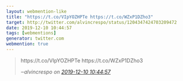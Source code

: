 ```yaml
---
layout: webmention-like
title: "https://t.co/VIpYOZHPTe https://t.co/WZxP1DZho3"
target: http://twitter.com/alvincrespo/status/1204347424703209472
date: 2019-12-10 10:44:57
tags: [webmentions]
generator: twitter.com
webmention: true
---
```


<blockquote class="external-citation">
  <p>
    https://t.co/VIpYOZHPTe https://t.co/WZxP1DZho3
  </p>
  <cite>‒<span class="p-author p-name">alvincrespo</span>
    on
    <a href="http://twitter.com/alvincrespo/status/1204347424703209472" rel="external nofollow" target="_blank">2019-12-10 10:44:57</a>
  </cite>
</blockquote>
